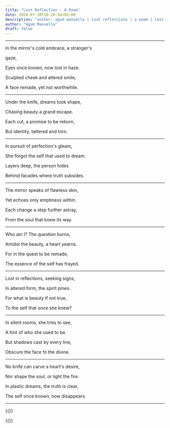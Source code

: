 ```yaml
---
title: "Lost Reflection - A Poem"
date: 2024-07-30T10:26:54+03:00
description: "author: agum manuella | lost reflections | a poem | lost reflections the poem | whispers of verses | sculpted cheek and altered smile | who am I? | the question burns | poetry  "
author: "Agum Manuella"
draft: false
---
```


___

In the mirror's cold embrace, a stranger's

gaze,

Eyes once known, now lost in haze.

Sculpted cheek and altered smile,

A face remade, yet not worthwhile.

___

Under the knife, dreams took shape, 

Chasing beauty a grand escape.

Each cut, a promise to be reborn,

But identity, tattered and torn.

___

In pursuit of perfection's gleam,

She forgot the self that used to dream.

Layers deep, the person hides

Behind facades where truth subsides.

___

The mirror speaks of flawless skin,

Yet echoes only emptiness within.

Each change a step further astray,

From the soul that knew its way.

___

Who am I? The question burns,

Amidst the beauty, a heart yearns.

For in the quest to be remade,

The essence of the self has frayed.

___

Lost in reflections, seeking signs,

In altered form, the spirit pines.

For what is beauty if not true,

To the self that once she knew?

___

In silent rooms, she tries to see,

A hint of who she used to be.

But shadows cast by every line,

Obscure the face fo the divine.

___

No knife can carve a heart's desire,

Nor shape the soul, or light the fire.

In plastic dreams, the truth is clear,

The self once known, now disappears.

___


{{<comments>}}

{{<mini-toc>}}

